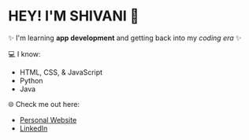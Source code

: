 # **HEY! I'M SHIVANI 👋**

✨ I'm learning **app development** and getting back into my *coding era* ✨  

💻 I know:  
- HTML, CSS, & JavaScript  
- Python  
- Java  

🌐 Check me out here:  
- [Personal Website](https://shivani-devs.github.io/Shivani.github.io/)  
- [LinkedIn](https://www.linkedin.com/in/shivani-saravanan-/)  
